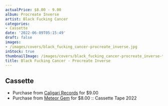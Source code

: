 ```yaml
---
actualPrice: $8.00 - 9.00
album: Procreate Inverse
artist: Black Fucking Cancer
categories:
- Cassette
date: '2022-06-09T05:15:49'
draft: false
images:
- /images/covers/black_fucking_cancer-procreate_inverse.jpg
inStock: true
thumbnailImage: /images/covers/black_fucking_cancer-procreate_inverse-thumb.jpg
title: Black Fucking Cancer - Procreate Inverse
---
```


## Cassette
* Purchase from [Caligari Records](https://caligarirecords.storenvy.com/products/35672914-black-fucking-cancer-procreate-inverse) for $9.00
* Purchase from [Meteor Gem](https://meteor-gem.com/products/used-black-fucking-cancer-procreate-inverse-cassette) for $8.00 :: Cassette Tape 2022
